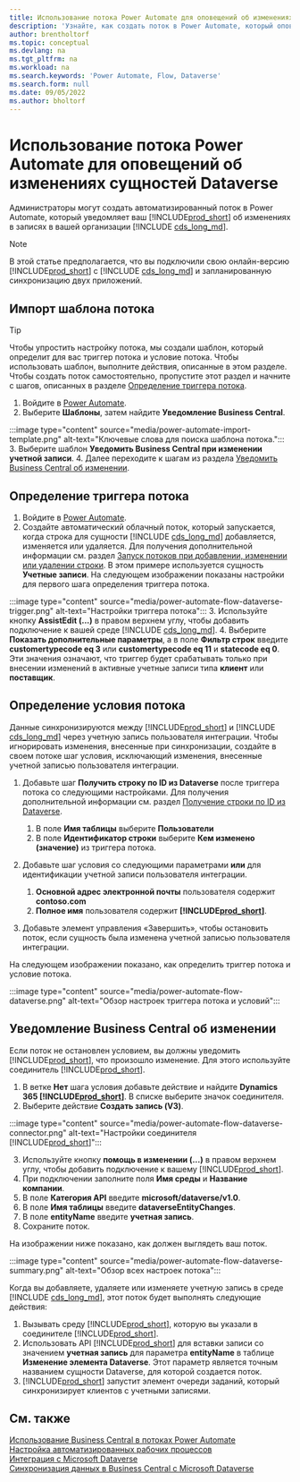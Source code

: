 ```yaml
---
title: Использование потока Power Automate для оповещений об изменениях сущностей
description: 'Узнайте, как создать поток в Power Automate, который оповестит вас, когда в среде Dataverse изменяется сущность.'
author: brentholtorf
ms.topic: conceptual
ms.devlang: na
ms.tgt_pltfrm: na
ms.workload: na
ms.search.keywords: 'Power Automate, Flow, Dataverse'
ms.search.form: null
ms.date: 09/05/2022
ms.author: bholtorf
---
```

# <a name="use-a-power-automate-flow-for-alerts-to-dataverse-entity-changes"></a><a name="use-a-power-automate-flow-for-alerts-to-dataverse-entity-changes"></a>Использование потока Power Automate для оповещений об изменениях сущностей Dataverse

Администраторы могут создать автоматизированный поток в Power Automate, который уведомляет ваш [!INCLUDE[prod_short](includes/prod_short.md)] об изменениях в записях в вашей организации [!INCLUDE [cds_long_md](includes/cds_long_md.md)].

> [!NOTE]
> В этой статье предполагается, что вы подключили свою онлайн-версию [!INCLUDE[prod_short](includes/prod_short.md)] с [!INCLUDE [cds_long_md](includes/cds_long_md.md)] и запланированную синхронизацию двух приложений.

## <a name="import-the-flow-template"></a><a name="import-the-flow-template"></a>Импорт шаблона потока

> [!TIP]
> Чтобы упростить настройку потока, мы создали шаблон, который определит для вас триггер потока и условие потока. Чтобы использовать шаблон, выполните действия, описанные в этом разделе. Чтобы создать поток самостоятельно, пропустите этот раздел и начните с шагов, описанных в разделе [Определение триггера потока](#define-the-flow-trigger).

1. Войдите в [Power Automate](https://powerautomate.microsoft.com).
2. Выберите **Шаблоны**, затем найдите **Уведомление Business Central**.

:::image type="content" source="media/power-automate-import-template.png" alt-text="Ключевые слова для поиска шаблона потока.":::
3. Выберите шаблон **Уведомить Business Central при изменении учетной записи**.
4. Далее переходите к шагам из раздела [Уведомить Business Central об изменении](#notify-business-central-about-a-change).

## <a name="define-the-flow-trigger"></a><a name="define-the-flow-trigger"></a>Определение триггера потока

1. Войдите в [Power Automate](https://flow.microsoft.com).
2. Создайте автоматический облачный поток, который запускается, когда строка для сущности [!INCLUDE [cds_long_md](includes/cds_long_md.md)] добавляется, изменяется или удаляется. Для получения дополнительной информации см. раздел [Запуск потоков при добавлении, изменении или удалении строки](/power-automate/dataverse/create-update-delete-trigger). В этом примере используется сущность **Учетные записи**. На следующем изображении показаны настройки для первого шага определения триггера потока.

:::image type="content" source="media/power-automate-flow-dataverse-trigger.png" alt-text="Настройки триггера потока":::
3. Используйте кнопку **AssistEdit (...)** в правом верхнем углу, чтобы добавить подключение к вашей среде [!INCLUDE [cds_long_md](includes/cds_long_md.md)].
4. Выберите **Показать дополнительные параметры**, а в поле **Фильтр строк** введите **customertypecode eq 3** или **customertypecode eq 11** и **statecode eq 0**. Эти значения означают, что триггер будет срабатывать только при внесении изменений в активные учетные записи типа **клиент** или **поставщик**.

## <a name="define-the-flow-condition"></a><a name="define-the-flow-condition"></a>Определение условия потока

Данные синхронизируются между [!INCLUDE[prod_short](includes/prod_short.md)] и [!INCLUDE [cds_long_md](includes/cds_long_md.md)] через учетную запись пользователя интеграции. Чтобы игнорировать изменения, внесенные при синхронизации, создайте в своем потоке шаг условия, исключающий изменения, внесенные учетной записью пользователя интеграции.  

1. Добавьте шаг **Получить строку по ID из Dataverse** после триггера потока со следующими настройками. Для получения дополнительной информации см. раздел [Получение строки по ID из Dataverse](/power-automate/dataverse/get-row-id).

    1. В поле **Имя таблицы** выберите **Пользователи**
    2. В поле **Идентификатор строки** выберите **Кем изменено (значение)** из триггера потока.  

2. Добавьте шаг условия со следующими параметрами **или** для идентификации учетной записи пользователя интеграции.
    1. **Основной адрес электронной почты** пользователя содержит **contoso.com**
    2. **Полное имя** пользователя содержит **[!INCLUDE[prod_short](includes/prod_short.md)]**.

3. Добавьте элемент управления «Завершить», чтобы остановить поток, если сущность была изменена учетной записью пользователя интеграции.

На следующем изображении показано, как определить триггер потока и условие потока.

:::image type="content" source="media/power-automate-flow-dataverse.png" alt-text="Обзор настроек триггера потока и условий":::

## <a name="notify-business-central-about-a-change"></a><a name="notify-business-central-about-a-change"></a>Уведомление Business Central об изменении

Если поток не остановлен условием, вы должны уведомить [!INCLUDE[prod_short](includes/prod_short.md)], что произошло изменение. Для этого используйте соединитель [!INCLUDE[prod_short](includes/prod_short.md)].

1. В ветке **Нет** шага условия добавьте действие и найдите **Dynamics 365 [!INCLUDE[prod_short](includes/prod_short.md)]**. В списке выберите значок соединителя.
2. Выберите действие **Создать запись (V3)**.

:::image type="content" source="media/power-automate-flow-dataverse-connector.png" alt-text="Настройки соединителя [!INCLUDE[prod_short](includes/prod_short.md)]":::

3. Используйте кнопку **помощь в изменении (...)** в правом верхнем углу, чтобы добавить подключение к вашему [!INCLUDE[prod_short](includes/prod_short.md)].
4. При подключении заполните поля **Имя среды** и **Название компании**.
5. В поле **Категория API** введите **microsoft/dataverse/v1.0**.
6. В поле **Имя таблицы** введите **dataverseEntityChanges**.
7. В поле **entityName** введите **учетная запись**.
8. Сохраните поток.

На изображении ниже показано, как должен выглядеть ваш поток.

:::image type="content" source="media/power-automate-flow-dataverse-summary.png" alt-text="Обзор всех настроек потока":::

Когда вы добавляете, удаляете или изменяете учетную запись в среде [!INCLUDE [cds_long_md](includes/cds_long_md.md)], этот поток будет выполнять следующие действия:

1. Вызывать среду [!INCLUDE[prod_short](includes/prod_short.md)], которую вы указали в соединителе [!INCLUDE[prod_short](includes/prod_short.md)].
2. Использовать API [!INCLUDE[prod_short](includes/prod_short.md)] для вставки записи со значением **учетная запись** для параметра **entityName** в таблице **Изменение элемента Dataverse**. Этот параметр является точным названием сущности Dataverse, для которой создается поток.
3. [!INCLUDE[prod_short](includes/prod_short.md)] запустит элемент очереди заданий, который синхронизирует клиентов с учетными записями.

## <a name="see-also"></a><a name="see-also"></a>См. также

[Использование Business Central в потоках Power Automate](across-how-use-financials-data-source-flow.md)  
[Настройка автоматизированных рабочих процессов](/business-central/dev-itpro/powerplatform/automate-workflows)  
[Интеграция с Microsoft Dataverse](admin-common-data-service.md)  
[Синхронизация данных в Business Central с Microsoft Dataverse](admin-synchronizing-business-central-and-sales.md)  
